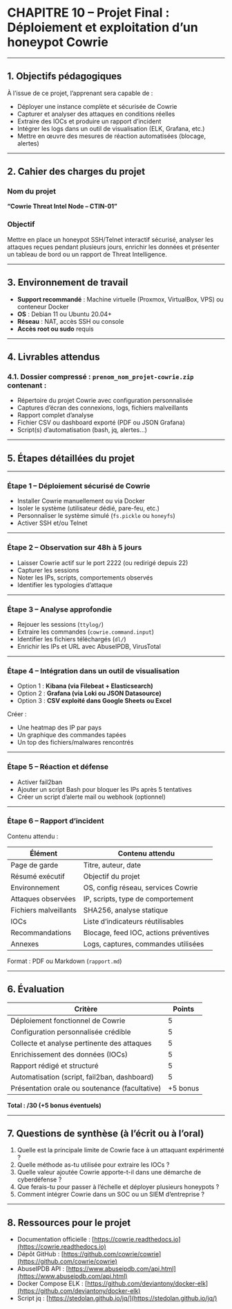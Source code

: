 # CHAPITRE 10 – Projet Final : Déploiement et exploitation d’un honeypot Cowrie

---

## 1. Objectifs pédagogiques

À l’issue de ce projet, l’apprenant sera capable de :

* Déployer une instance complète et sécurisée de Cowrie
* Capturer et analyser des attaques en conditions réelles
* Extraire des IOCs et produire un rapport d’incident
* Intégrer les logs dans un outil de visualisation (ELK, Grafana, etc.)
* Mettre en œuvre des mesures de réaction automatisées (blocage, alertes)

---

## 2. Cahier des charges du projet

### Nom du projet

**“Cowrie Threat Intel Node – CTIN-01”**

### Objectif

Mettre en place un honeypot SSH/Telnet interactif sécurisé, analyser les attaques reçues pendant plusieurs jours, enrichir les données et présenter un tableau de bord ou un rapport de Threat Intelligence.

---

## 3. Environnement de travail

* **Support recommandé** : Machine virtuelle (Proxmox, VirtualBox, VPS) ou conteneur Docker
* **OS** : Debian 11 ou Ubuntu 20.04+
* **Réseau** : NAT, accès SSH ou console
* **Accès root ou sudo** requis

---

## 4. Livrables attendus

### 4.1. Dossier compressé : `prenom_nom_projet-cowrie.zip` contenant :

* Répertoire du projet Cowrie avec configuration personnalisée
* Captures d’écran des connexions, logs, fichiers malveillants
* Rapport complet d’analyse
* Fichier CSV ou dashboard exporté (PDF ou JSON Grafana)
* Script(s) d’automatisation (bash, jq, alertes…)

---

## 5. Étapes détaillées du projet

---

### Étape 1 – Déploiement sécurisé de Cowrie

* Installer Cowrie manuellement ou via Docker
* Isoler le système (utilisateur dédié, pare-feu, etc.)
* Personnaliser le système simulé (`fs.pickle` ou `honeyfs`)
* Activer SSH et/ou Telnet

---

### Étape 2 – Observation sur 48h à 5 jours

* Laisser Cowrie actif sur le port 2222 (ou redirigé depuis 22)
* Capturer les sessions
* Noter les IPs, scripts, comportements observés
* Identifier les typologies d’attaque

---

### Étape 3 – Analyse approfondie

* Rejouer les sessions (`ttylog/`)
* Extraire les commandes (`cowrie.command.input`)
* Identifier les fichiers téléchargés (`dl/`)
* Enrichir les IPs et URL avec AbuseIPDB, VirusTotal

---

### Étape 4 – Intégration dans un outil de visualisation

* Option 1 : **Kibana (via Filebeat + Elasticsearch)**
* Option 2 : **Grafana (via Loki ou JSON Datasource)**
* Option 3 : **CSV exploité dans Google Sheets ou Excel**

Créer :

* Une heatmap des IP par pays
* Un graphique des commandes tapées
* Un top des fichiers/malwares rencontrés

---

### Étape 5 – Réaction et défense

* Activer fail2ban
* Ajouter un script Bash pour bloquer les IPs après 5 tentatives
* Créer un script d’alerte mail ou webhook (optionnel)

---

### Étape 6 – Rapport d’incident

Contenu attendu :

| Élément               | Contenu attendu                        |
| --------------------- | -------------------------------------- |
| Page de garde         | Titre, auteur, date                    |
| Résumé exécutif       | Objectif du projet                     |
| Environnement         | OS, config réseau, services Cowrie     |
| Attaques observées    | IP, scripts, type de comportement      |
| Fichiers malveillants | SHA256, analyse statique               |
| IOCs                  | Liste d’indicateurs réutilisables      |
| Recommandations       | Blocage, feed IOC, actions préventives |
| Annexes               | Logs, captures, commandes utilisées    |

Format : PDF ou Markdown (`rapport.md`)

---

## 6. Évaluation

| Critère                                        | Points   |
| ---------------------------------------------- | -------- |
| Déploiement fonctionnel de Cowrie              | 5        |
| Configuration personnalisée crédible           | 5        |
| Collecte et analyse pertinente des attaques    | 5        |
| Enrichissement des données (IOCs)              | 5        |
| Rapport rédigé et structuré                    | 5        |
| Automatisation (script, fail2ban, dashboard)   | 5        |
| Présentation orale ou soutenance (facultative) | +5 bonus |

**Total : /30 (+5 bonus éventuels)**

---

## 7. Questions de synthèse (à l’écrit ou à l’oral)

1. Quelle est la principale limite de Cowrie face à un attaquant expérimenté ?
2. Quelle méthode as-tu utilisée pour extraire les IOCs ?
3. Quelle valeur ajoutée Cowrie apporte-t-il dans une démarche de cyberdéfense ?
4. Que ferais-tu pour passer à l’échelle et déployer plusieurs honeypots ?
5. Comment intégrer Cowrie dans un SOC ou un SIEM d’entreprise ?

---

## 8. Ressources pour le projet

* Documentation officielle : [https://cowrie.readthedocs.io](https://cowrie.readthedocs.io)
* Dépôt GitHub : [https://github.com/cowrie/cowrie](https://github.com/cowrie/cowrie)
* AbuseIPDB API : [https://www.abuseipdb.com/api.html](https://www.abuseipdb.com/api.html)
* Docker Compose ELK : [https://github.com/deviantony/docker-elk](https://github.com/deviantony/docker-elk)
* Script jq : [https://stedolan.github.io/jq/](https://stedolan.github.io/jq/)

